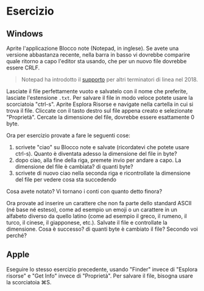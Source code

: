 # Esercizio

## Windows
Aprite l'applicazione Blocco note (Notepad, in inglese). Se avete una versione abbastanza recente, nella barra in basso vi dovrebbe comparire quale ritorno a capo l'editor sta usando, che per un nuovo file dovrebbe essere CRLF.

> Notepad ha introdotto il [supporto](https://devblogs.microsoft.com/commandline/extended-eol-in-notepad/) per altri terminatori di linea nel 2018.

Lasciate il file perfettamente vuoto e salvatelo con il nome che preferite, lasciate l'estensione `.txt`. Per salvare il file in modo veloce potete usare la scorciatoia "ctrl-s". Aprite Esplora Risorse e navigate nella cartella in cui si trova il file. Cliccate con il tasto destro sul file appena creato e selezionate "Proprietà". Cercate la dimensione del file, dovrebbe essere esattamente 0 byte.

Ora per esercizio provate a fare le seguenti cose:
1. scrivete "ciao" su Blocco note e salvate (ricordatevi che potete usare ctrl-s). Quanto è diventata adesso la dimensione del file in byte?
2. dopo ciao, alla fine della riga, premete invio per andare a capo. La dimensione del file è cambiata? di quanti byte?
3. scrivete di nuovo ciao nella seconda riga e ricontrollate la dimensione del file per vedere cosa sta succedendo

Cosa avete notato? Vi tornano i conti con quanto detto finora?

Ora provate ad inserire un carattere che non fa parte dello standard ASCII (né base né esteso), come ad esempio un emoji o un carattere in un alfabeto diverso da quello latino (come ad esempio il greco, il rumeno, il turco, il cinese, il giapponese, etc.). Salvate il file e controllate la dimensione. Cosa è successo? di quanti byte è cambiato il file? Secondo voi perché?

## Apple
Eseguire lo stesso esercizio precedente, usando "Finder" invece di "Esplora risorse" e "Get Info" invece di "Proprietà". Per salvare il file, bisogna usare la scorciatoia ⌘S.



